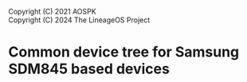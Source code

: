 Copyright (C) 2021 AOSPK  
Copyright (C) 2024 The LineageOS Project

Common device tree for Samsung SDM845 based devices
==============
